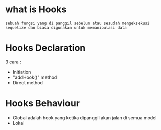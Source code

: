 # what is Hooks

    sebuah fungsi yang di panggil sebelum atau sesudah mengeksekusi sequelize dan biasa digunakan untuk memanipulasi data

# Hooks Declaration

 3 cara :
  - Initiation
  - "addHook()" method
  - Direct method

# Hooks Behaviour

  - Global
    adalah hook yang ketika dipanggil akan jalan di semua model
  - Lokal
    